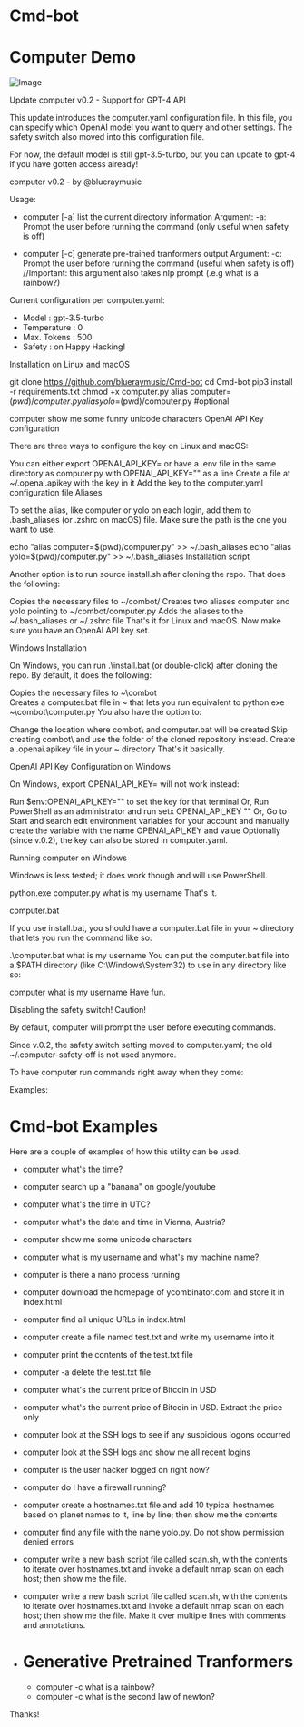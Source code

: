 # Cmd-bot

# Computer Demo
![Image](https://github.com/blueraymusic/Cmd-bot/assets/83096078/cfc199a3-bf06-4b67-a59c-2022d2a19368)

Update computer v0.2 - Support for GPT-4 API

This update introduces the computer.yaml configuration file. In this file, you can specify which OpenAI model you want to query and other settings. The safety switch also moved into this configuration file.

For now, the default model is still gpt-3.5-turbo, but you can update to gpt-4 if you have gotten access already!

computer v0.2 - by @blueraymusic

Usage: 
- computer [-a] list the current directory information
Argument: -a: Prompt the user before running the command (only useful when safety is off)

- computer [-c] generate pre-trained tranformers output
Argument: -c: Prompt the user before running the command (useful when safety is off)
//Important: this argument also takes nlp prompt (.e.g what is a rainbow?)



Current configuration per computer.yaml:
* Model        : gpt-3.5-turbo
* Temperature  : 0
* Max. Tokens  : 500
* Safety       : on
Happy Hacking!

Installation on Linux and macOS

git clone https://github.com/blueraymusic/Cmd-bot
cd Cmd-bot
pip3 install -r requirements.txt
chmod +x computer.py
alias computer=$(pwd)/computer.py
alias yolo=$(pwd)/computer.py #optional

computer show me some funny unicode characters
OpenAI API Key configuration

There are three ways to configure the key on Linux and macOS:

You can either export OPENAI_API_KEY=<yourkey> or have a .env file in the same directory as computer.py with OPENAI_API_KEY="<yourkey>" as a line
Create a file at ~/.openai.apikey with the key in it
Add the key to the computer.yaml configuration file
Aliases

To set the alias, like computer or yolo on each login, add them to .bash_aliases (or .zshrc on macOS) file. Make sure the path is the one you want to use.

echo "alias computer=$(pwd)/computer.py"     >> ~/.bash_aliases
echo "alias yolo=$(pwd)/computer.py" >> ~/.bash_aliases
Installation script

Another option is to run source install.sh after cloning the repo. That does the following:

Copies the necessary files to ~/combot/
Creates two aliases computer and yolo pointing to ~/combot/computer.py
Adds the aliases to the ~/.bash_aliases or ~/.zshrc file
That's it for Linux and macOS. Now make sure you have an OpenAI API key set.

Windows Installation

On Windows, you can run .\install.bat (or double-click) after cloning the repo. By default, it does the following:

Copies the necessary files to ~\combot\
Creates a computer.bat file in ~ that lets you run equivalent to python.exe ~\combot\computer.py
You also have the option to:

Change the location where combot\ and computer.bat will be created
Skip creating combot\ and use the folder of the cloned repository instead.
Create a .openai.apikey file in your ~ directory
That's it basically.

OpenAI API Key Configuration on Windows

On Windows, export OPENAI_API_KEY=<yourkey> will not work instead:

Run $env:OPENAI_API_KEY="<yourkey>" to set the key for that terminal
Or, Run PowerShell as an administrator and run setx OPENAI_API_KEY "<yourkey>"
Or, Go to Start and search edit environment variables for your account and manually create the variable with the name OPENAI_API_KEY and value <yourkey>
Optionally (since v.0.2), the key can also be stored in computer.yaml.

Running computer on Windows

Windows is less tested; it does work though and will use PowerShell.

python.exe computer.py what is my username
That's it.

computer.bat

If you use install.bat, you should have a computer.bat file in your ~ directory that lets you run the command like so:

.\computer.bat what is my username
You can put the computer.bat file into a $PATH directory (like C:\Windows\System32) to use in any directory like so:

computer what is my username
Have fun.

Disabling the safety switch! Caution!

By default, computer will prompt the user before executing commands.

Since v.0.2, the safety switch setting moved to computer.yaml; the old ~/.computer-safety-off is not used anymore.

To have computer run commands right away when they come:

Examples:
# Cmd-bot Examples

Here are a couple of examples of how this utility can be used.

- computer what's the time?
- computer search up a "banana" on google/youtube
- computer what's the time in UTC?
- computer what's the date and time in Vienna, Austria?
- computer show me some unicode characters
- computer what is my username and what's my machine name?
- computer is there a nano process running
- computer download the homepage of ycombinator.com and store it in index.html
- computer find all unique URLs in index.html
- computer create a file named test.txt and write my username into it
- computer print the contents of the test.txt file
- computer -a delete the test.txt file
- computer what's the current price of Bitcoin in USD
- computer what's the current price of Bitcoin in USD. Extract the price only
- computer look at the SSH logs to see if any suspicious logons occurred
- computer look at the SSH logs and show me all recent logins
- computer is the user hacker logged on right now?
- computer do I have a firewall running?
- computer create a hostnames.txt file and add 10 typical hostnames based on planet names to it, line by line; then show me the contents
- computer find any file with the name yolo.py. Do not show permission denied errors
- computer write a new bash script file called scan.sh, with the contents to iterate over hostnames.txt and invoke a default nmap scan on each host; then show me the file.
- computer write a new bash script file called scan.sh, with the contents to iterate over hostnames.txt and invoke a default nmap scan on each host; then show me the file. Make it over multiple lines with comments and annotations.

- # Generative Pretrained Tranformers
    - computer -c what is a rainbow? 
    - computer -c what is the second law of newton?

Thanks!
